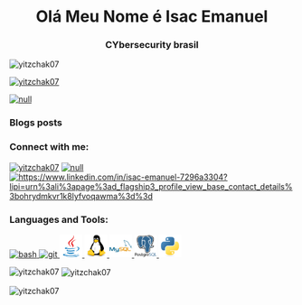 <h1 align="center">Olá Meu Nome é Isac Emanuel</h1>
<h3 align="center">CYbersecurity brasil</h3>

<p align="left"> <img src="https://komarev.com/ghpvc/?username=yitzchak07&label=Profile%20views&color=0e75b6&style=flat" alt="yitzchak07" /> </p>

<p align="left"> <a href="https://github.com/ryo-ma/github-profile-trophy"><img src="https://github-profile-trophy.vercel.app/?username=yitzchak07" alt="yitzchak07" /></a> </p>

<p align="left"> <a href="https://twitter.com/null" target="blank"><img src="https://img.shields.io/twitter/follow/null?logo=twitter&style=for-the-badge" alt="null" /></a> </p>

### Blogs posts
<!-- BLOG-POST-LIST:START -->
<!-- BLOG-POST-LIST:END -->

<h3 align="left">Connect with me:</h3>
<p align="left">
<a href="https://dev.to/yitzchak07" target="blank"><img align="center" src="https://raw.githubusercontent.com/rahuldkjain/github-profile-readme-generator/master/src/images/icons/Social/devto.svg" alt="yitzchak07" height="30" width="40" /></a>
<a href="https://twitter.com/null" target="blank"><img align="center" src="https://raw.githubusercontent.com/rahuldkjain/github-profile-readme-generator/master/src/images/icons/Social/twitter.svg" alt="null" height="30" width="40" /></a>
<a href="https://linkedin.com/in/https://www.linkedin.com/in/isac-emanuel-7296a3304?lipi=urn%3ali%3apage%3ad_flagship3_profile_view_base_contact_details%3bohrydmkvr1k8lyfvoqawma%3d%3d" target="blank"><img align="center" src="https://raw.githubusercontent.com/rahuldkjain/github-profile-readme-generator/master/src/images/icons/Social/linked-in-alt.svg" alt="https://www.linkedin.com/in/isac-emanuel-7296a3304?lipi=urn%3ali%3apage%3ad_flagship3_profile_view_base_contact_details%3bohrydmkvr1k8lyfvoqawma%3d%3d" height="30" width="40" /></a>
</p>

<h3 align="left">Languages and Tools:</h3>
<p align="left"> <a href="https://www.gnu.org/software/bash/" target="_blank" rel="noreferrer"> <img src="https://www.vectorlogo.zone/logos/gnu_bash/gnu_bash-icon.svg" alt="bash" width="40" height="40"/> </a> <a href="https://git-scm.com/" target="_blank" rel="noreferrer"> <img src="https://www.vectorlogo.zone/logos/git-scm/git-scm-icon.svg" alt="git" width="40" height="40"/> </a> <a href="https://www.java.com" target="_blank" rel="noreferrer"> <img src="https://raw.githubusercontent.com/devicons/devicon/master/icons/java/java-original.svg" alt="java" width="40" height="40"/> </a> <a href="https://www.linux.org/" target="_blank" rel="noreferrer"> <img src="https://raw.githubusercontent.com/devicons/devicon/master/icons/linux/linux-original.svg" alt="linux" width="40" height="40"/> </a> <a href="https://www.mysql.com/" target="_blank" rel="noreferrer"> <img src="https://raw.githubusercontent.com/devicons/devicon/master/icons/mysql/mysql-original-wordmark.svg" alt="mysql" width="40" height="40"/> </a> <a href="https://www.postgresql.org" target="_blank" rel="noreferrer"> <img src="https://raw.githubusercontent.com/devicons/devicon/master/icons/postgresql/postgresql-original-wordmark.svg" alt="postgresql" width="40" height="40"/> </a> <a href="https://www.python.org" target="_blank" rel="noreferrer"> <img src="https://raw.githubusercontent.com/devicons/devicon/master/icons/python/python-original.svg" alt="python" width="40" height="40"/> </a> </p>

<p><img align="left" src="https://github-readme-stats.vercel.app/api/top-langs?username=yitzchak07&show_icons=true&locale=en&layout=compact" alt="yitzchak07" /></p>

<p>&nbsp;<img align="center" src="https://github-readme-stats.vercel.app/api?username=yitzchak07&show_icons=true&locale=en" alt="yitzchak07" /></p>

<p><img align="center" src="https://github-readme-streak-stats.herokuapp.com/?user=yitzchak07&" alt="yitzchak07" /></p>
